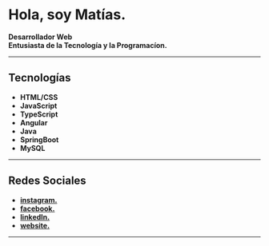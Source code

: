 <h1>Hola, soy Matías.</h1>
<b>Desarrollador Web<b>
</br>
<b>Entusiasta de la Tecnología y la Programacíon.</b>
<hr>
<h2>Tecnologías</h2>
<ul>
 <li>HTML/CSS</li> 
 <li>JavaScript</li> 
 <li>TypeScript</li> 
 <li>Angular</li> 
 <li>Java</li>
 <li>SpringBoot</li>
  <li>MySQL</li>
</ul>
<hr>
<h2>Redes Sociales</h2>
<ul>
  <li>
    <a href="https://www.instagram.com/matiasvd._/" target="_blank">instagram.</a>
  </li>
  <li>
    <a href="https://www.facebook.com/profile.php?id=100008822837109" target="_blank">facebook.</a>  
  </li>
  <li>
    <a href="https://www.linkedin.com/in/matias-villafañe-a08041186/" target="_blank">linkedIn.</a>  
  </li>
  <li>
    <a href="https://portfolio-219c8.web.app/" target="_blank">website.</a>  
  </li>
</ul>
<hr>
